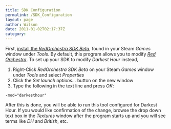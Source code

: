 ```yaml
---
title: SDK Configuration
permalink: /SDK_Configuration
layout: page
author: Wilson
date: 2011-01-02T02:17:37Z
category: 
---
```

First, [install the *RedOrchestra SDK
Beta*](Installing_the_SDK "wikilink"), found in your Steam *Games*
window under *Tools*. By default, this program allows you to modify
*[Red Orchestra](Red_Orchestra "wikilink")*. To set up your SDK to
modify *Darkest Hour* instead,

1.  Right-Click *RedOrchestra SDK Beta* on your Steam *Games* window
    under *Tools* and select *Properties*
2.  Click the *Set launch options...* button on the new window
3.  Type the following in the text line and press *OK*:

`-mod="darkesthour"`

After this is done, you will be able to run this tool configured for
Darkest Hour. If you would like confirmation of the change, browse the
drop down text box in the *Textures* window after the program starts up
and you will see terms like *DH* and *British*, etc.

